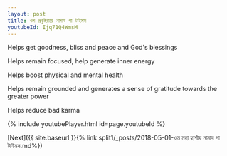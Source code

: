 ```yaml
---
layout: post
title: ওম প্রকৃষ্টরায়ে নামায গা টাইমস
youtubeId: Ijq71Q4WmsM
---
```

 
 
Helps get goodness, bliss and peace and God's blessings
 
Helps remain focused, help generate inner energy 
 
Helps boost physical and mental health 
 
Helps remain grounded and generates a sense of gratitude towards the greater power 
 
Helps reduce bad karma
 
 
 
 


{% include youtubePlayer.html id=page.youtubeId %}
 
[Next]({{ site.baseurl }}{% link  split1/_posts/2018-05-01-ওম মহা হার্শায় নামায গা টাইমস.md%})
 
